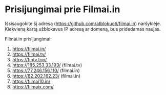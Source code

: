 # Prisijungimai prie Filmai.in

Išsisaugokite šį adresą (https://github.com/atblokuoti/filmai.in) naršyklėje. Kiekvieną kartą užblokavus IP adresą ar domeną, bus pridedamas naujas.

Filmai.in prisijungimai:

1. https://filmai.in/
2. https://filmai.tv/
3. https://fintv.top/
4. https://185.253.33.193/ (filmai.tv)
5. https://77.246.156.110/ (filmai.in)
6. https://82.202.162.23/ (filmai.in)
7. https://filmai10.in/
8. https://filmaix.com/
